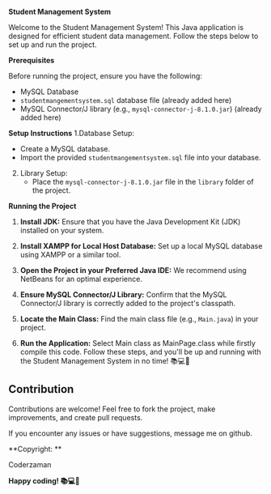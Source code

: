 **Student Management System**

Welcome to the Student Management System! This Java application is designed for efficient student data management. Follow the steps below to set up and run the project.

**Prerequisites**

Before running the project, ensure you have the following:
- MySQL Database
- `studentmangementsystem.sql` database file (already added here)
- MySQL Connector/J library (e.g., `mysql-connector-j-8.1.0.jar`) (already added here)

**Setup Instructions**
1.Database Setup:
   - Create a MySQL database.
   - Import the provided `studentmangementsystem.sql` file into your database.

2. Library Setup:
   - Place the `mysql-connector-j-8.1.0.jar` file in the `library` folder of the project.

**Running the Project**
1. **Install JDK:**
   Ensure that you have the Java Development Kit (JDK) installed on your system.

2. **Install XAMPP for Local Host Database:**
   Set up a local MySQL database using XAMPP or a similar tool.

3. **Open the Project in your Preferred Java IDE:**
   We recommend using NetBeans for an optimal experience.

4. **Ensure MySQL Connector/J Library:**
   Confirm that the MySQL Connector/J library is correctly added to the project's classpath.

5. **Locate the Main Class:**
   Find the main class file (e.g., `Main.java`) in your project.

6. **Run the Application:**
   Select Main class as MainPage.class while firstly compile this code.
Follow these steps, and you'll be up and running with the Student Management System in no time! 📚💻🚀

## Contribution

Contributions are welcome! Feel free to fork the project, make improvements, and create pull requests.

If you encounter any issues or have suggestions, message me on github.


**Copyright: **

Coderzaman
                                                                                                                                                                                                                                                           

**Happy coding! 📚💻🚀**
